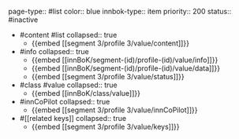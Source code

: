 page-type:: #list
color:: blue
innbok-type:: item
priority:: 200
status:: #inactive

- #content #list
  collapsed:: true
	- {{embed [[segment 3/profile 3/value/content]]}}
- #info
  collapsed:: true
	- {{embed [[innBoK/segment-(id)/profile-(id)/value/info]]}}
	- {{embed [[innBoK/segment-(id)/profile-(id)/value/data]]}}
	- {{embed [[segment 3/profile 3/value/status]]}}
- #class #value
  collapsed:: true
	- {{embed [[innBoK/class/value]]}}
- #innCoPilot
  collapsed:: true
	- {{embed [[segment 3/profile 3/value/innCoPilot]]}}
- #[[related keys]]
  collapsed:: true
	- {{embed [[segment 3/profile 3/value/keys]]}}


